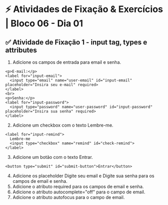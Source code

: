 # &#9889; Atividades de Fixação & Exercícios | Bloco 06 - Dia 01

## &#9989; Atividade de Fixação 1 - input tag, types e attributes

1. Adicione os campos de entrada para email e senha.
```
<p>E-mail:</p>
<label for="input-email">
  <input type="email" name="user-email" id="input-email" placeholder="Insira seu e-mail" required>
</label>
<br>
<p>Senha:</p>
<label for="input-password">
  <input type="password" name="user-password" id="input-password" placeholder="Insira sua senha" required>
</label>
```

2. Adicione um checkbox com o texto Lembre-me.
```
<label for="input-remind">
  Lembre-me
  <input type="checkbox" name="remind" id="check-remind">
</label>
```

3. Adicione um botão com o texto Entrar.
```
<button type="submit" id="submit-button">Entrar</button>
```

4. Adicione os placeholder Digite seu email e Digite sua senha para os campos de email e senha.
5. Adicione o atributo required para os campos de email e senha.
6. Adicione o atributo autocomplete="off" para o campo de email.
7. Adicione o atributo autofocus para o campo de email.
